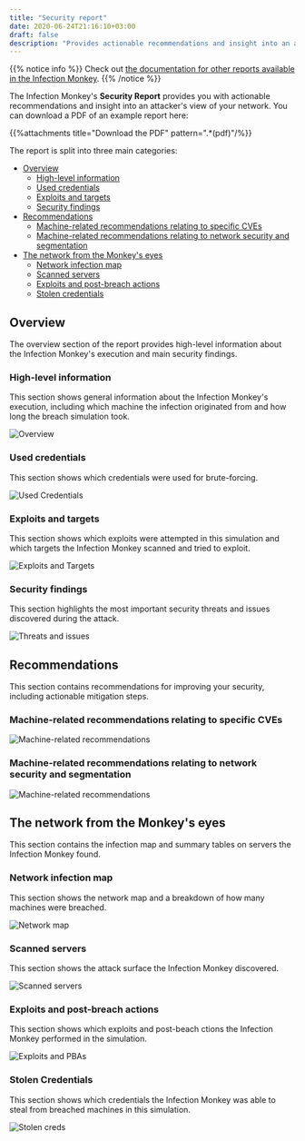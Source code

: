 ```yaml
---
title: "Security report"
date: 2020-06-24T21:16:10+03:00
draft: false
description: "Provides actionable recommendations and insight into an attacker's view of your network"
---
```


{{% notice info %}}
Check out [the documentation for other reports available in the Infection Monkey](../).
{{% /notice %}}

The Infection Monkey's **Security Report** provides you with actionable recommendations and insight into an attacker's view of your network. You can download a PDF of an example report here:

{{%attachments title="Download the PDF" pattern=".*(pdf)"/%}}

The report is split into three main categories:

- [Overview](#overview)
  - [High-level information](#high-level-information)
  - [Used credentials](#used-credentials)
  - [Exploits and targets](#exploits-and-targets)
  - [Security findings](#security-findings)
- [Recommendations](#recommendations)
  - [Machine-related recommendations relating to specific CVEs](#machine-related-recommendations-relating-to-specific-cves)
  - [Machine-related recommendations relating to network security and segmentation](#machine-related-recommendations-relating-to-network-security-and-segmentation)
- [The network from the Monkey's eyes](#the-network-from-the-monkeys-eyes)
  - [Network infection map](#network-infection-map)
  - [Scanned servers](#scanned-servers)
  - [Exploits and post-breach actions](#exploits-and-post-breach-actions)
  - [Stolen credentials](#stolen-credentials)

## Overview

The overview section of the report provides high-level information about the Infection Monkey's execution and main security findings.

### High-level information

This section shows general information about the Infection Monkey's execution, including which machine the infection originated from and how long the breach simulation took.

![Overview](/images/usage/reports/sec_report_1_overview.png "Overview")

### Used credentials

This section shows which credentials were used for brute-forcing.

![Used Credentials](/images/usage/reports/sec_report_2_users_passwords.png "Used Credentials")

### Exploits and targets

This section shows which exploits were attempted in this simulation and which targets the Infection Monkey scanned and tried to exploit.

![Exploits and Targets](/images/usage/reports/sec_report_3_exploits_ips.png "Exploits and Targets")

### Security findings

This section highlights the most important security threats and issues discovered during the attack.

![Threats and issues](/images/usage/reports/sec_report_4_threats_and_issues.png "Threats and issues")

## Recommendations

This section contains recommendations for improving your security, including actionable mitigation steps.

### Machine-related recommendations relating to specific CVEs

![Machine-related recommendations](/images/usage/reports/sec_report_5_machine_related.png "Machine related recommendations")

### Machine-related recommendations relating to network security and segmentation

![Machine-related recommendations](/images/usage/reports/sec_report_6_machine_related_network.png "Machine related recommendations")

## The network from the Monkey's eyes

This section contains the infection map and summary tables on servers the Infection Monkey found.

### Network infection map

This section shows the network map and a breakdown of how many machines were breached.

![Network map](/images/usage/reports/sec_report_7_network_map.png "Network map")

### Scanned servers

This section shows the attack surface the Infection Monkey discovered.

![Scanned servers](/images/usage/reports/sec_report_8_network_services.png "Scanned servers")

### Exploits and post-breach actions

This section shows which exploits and post-beach ctions the Infection Monkey performed in the simulation.

![Exploits and PBAs](/images/usage/reports/sec_report_9_exploits_pbas.png "Exploits and PBAs")

### Stolen Credentials

This section shows which credentials the Infection Monkey was able to steal from breached machines in this simulation.

![Stolen creds](/images/usage/reports/sec_report_10_stolen_credentials.png "Stolen creds")
